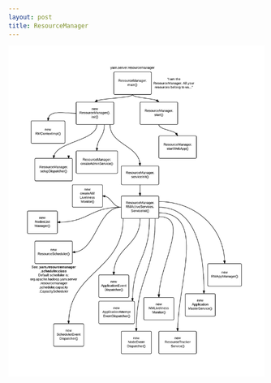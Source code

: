 ```yaml
---
layout: post
title: ResourceManager
---
```

![Hadoop (MapReduce): ResourceManager](public/images/533015e0-c19c-4fd3-8787-521a0a004cb7.png)
